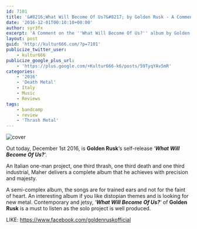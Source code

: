 ```yaml
---
id: 7101
title: '&#8216;What Will Become Of Us?&#8217; by Golden Rusk - A Comment'
date: '2016-12-01T00:10:10+00:00'
author: syr3fx
excerpt: 'A Comment on the ''What Will Become Of Us?'' album by Golden Rusk (2016).'
layout: post
guid: 'http://kultur666.com/?p=7101'
publicize_twitter_user:
    - kultur666
publicize_google_plus_url:
    - 'https://plus.google.com/+Kultur666-k6/posts/59TyqYAv5mR'
categories:
    - '2016'
    - 'Death Metal'
    - Italy
    - Music
    - Reviews
tags:
    - bandcamp
    - review
    - 'Thrash Metal'
---
```


![cover](http://localhost:8080/wp-content/uploads/2016/11/cover2.jpg)

Out today, December 1st 2016, is **Golden Rusk**‘s self-release ‘***What Will Become Of Us?***‘.

An Italian one-man project, one third thrash, one third death and one third industrial, Maher delivers a complete album that he achieves with precision and majesty.

A semi-complex album, the songs are for trained ears and not for the faint of heart. An interesting album if you like distopian themes and is looking for new metal. Contemporary and jetsy, ‘***What Will Become Of Us?***‘ of **Golden Rusk** is a must to listen as the solo project is well produced.

LIKE: <https://www.facebook.com/goldenruskofficial>
